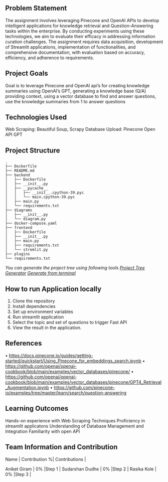 
## Problem Statement
The assignment involves leveraging Pinecone and OpenAI APIs to develop intelligent applications for knowledge retrieval and Question-Answering tasks within the enterprise. By conducting experiments using these technologies, we aim to evaluate their efficacy in addressing information curation challenges. The assignment requires data acquisition, development of Streamlit applications, implementation of functionalities, and comprehensive documentation, with evaluation based on accuracy, efficiency, and adherence to requirements.

## Project Goals
Goal is to leverage Pinecone and OpenAI api’s for creating knowledge summaries using OpenAI’s GPT, generating a knowledge base (Q/A) providing context, using a vector database to find and answer questions, use the knowledge summaries from 1 to answer questions

## Technologies Used
Web Scraping: Beautiful Soup, Scrapy
Database Upload: Pinecone
Open API GPT


## Project Structure
```
.
├── Dockerfile
├── README.md
├── backend
│   ├── Dockerfile
│   ├── __init__.py
│   ├── __pycache__
│   │   ├── __init__.cpython-39.pyc
│   │   └── main.cpython-39.pyc
│   ├── main.py
│   └── requirements.txt
├── diagrams
│   ├── __init__.py
│   └── diagram.py
├── docker-compose.yaml
├── frontend
│   ├── Dockerfile
│   ├── __init__.py
│   ├── main.py
│   ├── requirements.txt
│   └── stremlit.py
├── plugins
└── requirements.txt

```

*You can generate the project tree using following tools*
*[Project Tree Generator](https://woochanleee.github.io/project-tree-generator)*
*[Generate from terminal](https://www.geeksforgeeks.org/tree-command-unixlinux/)*

## How to run Application locally

1. Clone the repository
2. Install dependencies
3. Set up environment variables
4. Run streamlit application
5. Select the topic and set of questions to trigger Fast API
6. View the result in the application.

## References
•	https://docs.pinecone.io/guides/getting-started/quickstart/Using_Pinecone_for_embeddings_search.ipynb
•	https://github.com/openai/openai-cookbook/blob/main/examples/vector_databases/pinecone/
•	https://github.com/openai/openai-cookbook/blob/main/examples/vector_databases/pinecone/GPT4_Retrieval_Augmentation.ipynb
•	https://github.com/pinecone-io/examples/tree/master/learn/search/question-answering
     
## Learning Outcomes
Hands-on experience with Web Scraping Techniques
Proficiency in streamlit applicatons
Understanding of Database Management and Integration
Familiarity with open API

## Team Information and Contribution 

Name            | Contribution %| Contributions |

Aniket Giram    | 0%            |Step 1         |
Sudarshan Dudhe | 0%            |Step 2         |
Rasika Kole     | 0%            |Step 3         |
